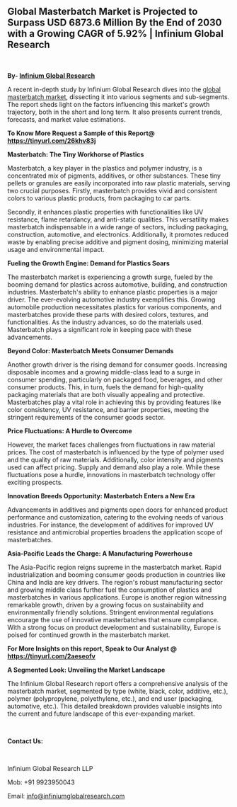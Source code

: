 <h2><strong>Global Masterbatch Market is Projected to Surpass USD 6873.6 Million By the End of 2030 with a Growing CAGR of 5.92% | Infinium Global Research</strong></h2>
<p>&nbsp;</p>
<p><strong>By- </strong><a href="https://www.infiniumglobalresearch.com"><strong>Infinium Global Research</strong></a></p>
<p>A recent in-depth study by Infinium Global Research dives into the <a href="https://www.infiniumglobalresearch.com/market-reports/global-masterbatch-market">global masterbatch market</a>, dissecting it into various segments and sub-segments. The report sheds light on the factors influencing this market's growth trajectory, both in the short and long term. It also presents current trends, forecasts, and market value estimations.</p>
<p><strong>To Know More Request a Sample of this Report@ </strong><a href="https://tinyurl.com/26khv83j"><strong>https://tinyurl.com/26khv83j</strong></a></p>
<p><strong>Masterbatch: The Tiny Workhorse of Plastics</strong></p>
<p>Masterbatch, a key player in the plastics and polymer industry, is a concentrated mix of pigments, additives, or other substances. These tiny pellets or granules are easily incorporated into raw plastic materials, serving two crucial purposes. Firstly, masterbatch provides vivid and consistent colors to various plastic products, from packaging to car parts.</p>
<p>Secondly, it enhances plastic properties with functionalities like UV resistance, flame retardancy, and anti-static qualities. This versatility makes masterbatch indispensable in a wide range of sectors, including packaging, construction, automotive, and electronics. Additionally, it promotes reduced waste by enabling precise additive and pigment dosing, minimizing material usage and environmental impact.</p>
<p><strong>Fueling the Growth Engine: Demand for Plastics Soars</strong></p>
<p>The masterbatch market is experiencing a growth surge, fueled by the booming demand for plastics across automotive, building, and construction industries. Masterbatch's ability to enhance plastic properties is a major driver. The ever-evolving automotive industry exemplifies this. Growing automobile production necessitates plastics for various components, and masterbatches provide these parts with desired colors, textures, and functionalities. As the industry advances, so do the materials used. Masterbatch plays a significant role in keeping pace with these advancements.</p>
<p><strong>Beyond Color: Masterbatch Meets Consumer Demands</strong></p>
<p>Another growth driver is the rising demand for consumer goods. Increasing disposable incomes and a growing middle-class lead to a surge in consumer spending, particularly on packaged food, beverages, and other consumer products. This, in turn, fuels the demand for high-quality packaging materials that are both visually appealing and protective. Masterbatches play a vital role in achieving this by providing features like color consistency, UV resistance, and barrier properties, meeting the stringent requirements of the consumer goods sector.</p>
<p><strong>Price Fluctuations: A Hurdle to Overcome</strong></p>
<p>However, the market faces challenges from fluctuations in raw material prices. The cost of masterbatch is influenced by the type of polymer used and the quality of raw materials. Additionally, color intensity and pigments used can affect pricing. Supply and demand also play a role. While these fluctuations pose a hurdle, innovations in masterbatch technology offer exciting prospects.</p>
<p><strong>Innovation Breeds Opportunity: Masterbatch Enters a New Era</strong></p>
<p>Advancements in additives and pigments open doors for enhanced product performance and customization, catering to the evolving needs of various industries. For instance, the development of additives for improved UV resistance and antimicrobial properties broadens the application scope of masterbatches.</p>
<p><strong>Asia-Pacific Leads the Charge: A Manufacturing Powerhouse</strong></p>
<p>The Asia-Pacific region reigns supreme in the masterbatch market. Rapid industrialization and booming consumer goods production in countries like China and India are key drivers. The region's robust manufacturing sector and growing middle class further fuel the consumption of plastics and masterbatches in various applications. Europe is another region witnessing remarkable growth, driven by a growing focus on sustainability and environmentally friendly solutions. Stringent environmental regulations encourage the use of innovative masterbatches that ensure compliance. With a strong focus on product development and sustainability, Europe is poised for continued growth in the masterbatch market.</p>
<p><strong>For More Insights on this report, Speak to Our Analyst @ </strong><a href="https://tinyurl.com/2aeseofv"><strong>https://tinyurl.com/2aeseofv</strong></a></p>
<p><strong>A Segmented Look: Unveiling the Market Landscape</strong></p>
<p>The Infinium Global Research report offers a comprehensive analysis of the masterbatch market, segmented by type (white, black, color, additive, etc.), polymer (polypropylene, polyethylene, etc.), and end user (packaging, automotive, etc.). This detailed breakdown provides valuable insights into the current and future landscape of this ever-expanding market.</p>
<p>&nbsp;</p>
<p><strong>Contact Us:</strong></p>
<p>&nbsp;</p>
<p>Infinium Global Research LLP</p>
<p>Mob: +91 9923950043</p>
<p>Email: <a href="mailto:info@infiniumglobalresearch.com">info@infiniumglobalresearch.com</a></p>